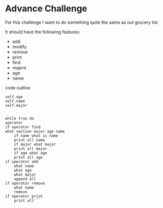 # Advance Challenge

For this challenge I want to do something quite the same as out grocery list

It should have the following features:
 - add
 - modify
 - remove
 - print
 - find
 - majors
 - age
 - name

code outline

```class students
self.age
self.name
self.major


while true do
operator 
if operator find
what section major age name
    if name what is name
    print all name
    if major what major
    print all major
    if age what age
    print all age
if operator add
    what name
    what age
    what major
    append all
if operator remove
    what name
    remove
if operator print
    print all'``
